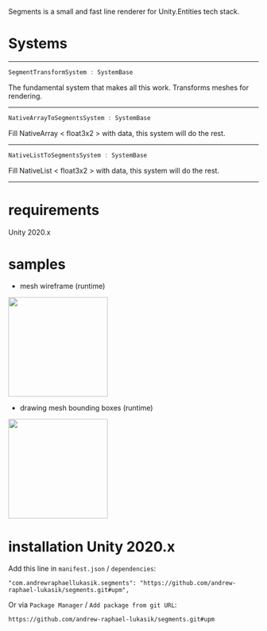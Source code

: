 Segments is a small and fast line renderer for Unity.Entities tech stack.

# Systems
---
```csharp
SegmentTransformSystem : SystemBase
```
The fundamental system that makes all this work. Transforms meshes for rendering.

---
```csharp
NativeArrayToSegmentsSystem : SystemBase
```
Fill NativeArray < float3x2 > with data, this system will do the rest.

---
```csharp
NativeListToSegmentsSystem : SystemBase
```
Fill NativeList < float3x2 > with data, this system will do the rest.

---

# requirements
Unity 2020.x

# samples
- mesh wireframe (runtime)
<img src="https://i.imgur.com/NCC71mD.gif" height="200">

- drawing mesh bounding boxes (runtime)
<img src="https://i.imgur.com/J1mzvSbl.jpg" height="200">

# installation Unity 2020.x
Add this line in `manifest.json` / `dependencies`:
```
"com.andrewraphaellukasik.segments": "https://github.com/andrew-raphael-lukasik/segments.git#upm",
```

Or via `Package Manager` / `Add package from git URL`:
```
https://github.com/andrew-raphael-lukasik/segments.git#upm
```

